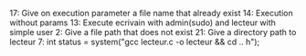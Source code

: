 17: Give on execution parameter a file name that already exist
14: Execution without params
13: Execute ecrivain with admin(sudo) and lecteur with simple user
2: Give a file path that does not exist
21: Give a directory path to lecteur
7:  int status = system("gcc lecteur.c -o lecteur && cd .. h");
